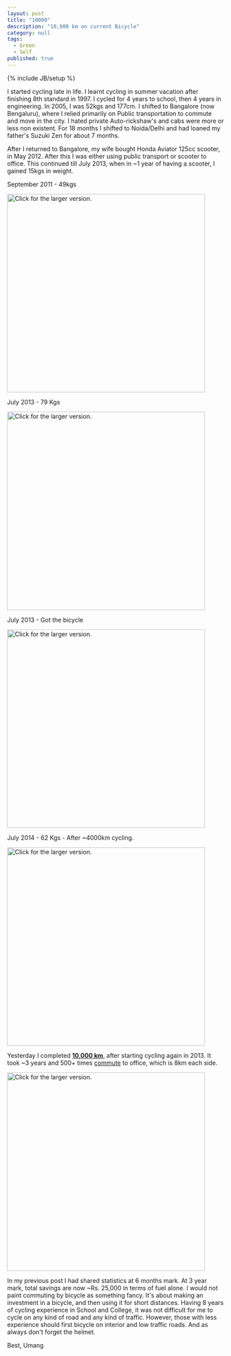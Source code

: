 ```yaml
---
layout: post
title: "10000"
description: "10,000 km on current Bicycle"
category: null
tags: 
  - Green
  - Self
published: true
---
```

 
{% include JB/setup %}

<p>I started cycling late in life. I learnt cycling in summer vacation after finishing 8th standard in 1997. I cycled for 4 years to school, then 4 years in engineering. In 2005, I was 52kgs and 177cm. I shifted to Bangalore (now Bengaluru), where I relied primarily on Public transportation to commute and move in the city. I hated private Auto-rickshaw's and cabs were more or less non existent. For 18 months I shifted to Noida/Delhi and had loaned my father's Suzuki Zen for about 7 months.</p>

After I returned to Bangalore, my wife bought Honda Aviator 125cc scooter, in May 2012. After this I was either using public transport or scooter to office. This continued till July 2013, when in ~1 year of having a scooter, I gained 15kgs in weight. 

September 2011 - 49kgs

<a href="https://drive.google.com/file/d/1O6eRyzU1zeb7-1Bt0MuMB_GHzJ0S2hnqAg/view?usp=sharing"><img src="https://drive.google.com/uc?export=view&id=1O6eRyzU1zeb7-1Bt0MuMB_GHzJ0S2hnqAg" style="width: 460px; max-width: 100%; height: auto" title="Click for the larger version." /></a>

July 2013 - 79 Kgs

<a href="https://drive.google.com/file/d/1JjAUZX3dZh2VOHwis4GcipL0wBU3txO8Dg/view?usp=sharing"><img src="https://drive.google.com/uc?export=view&id=1JjAUZX3dZh2VOHwis4GcipL0wBU3txO8Dg" style="width: 460px; max-width: 100%; height: auto" title="Click for the larger version." /></a>

July 2013 - Got the bicycle

<a href="https://drive.google.com/file/d/18MaaYF-9AZt2SzjxP0e23acMOGidgXMFAg/view?usp=sharing"><img src="https://drive.google.com/uc?export=view&id=18MaaYF-9AZt2SzjxP0e23acMOGidgXMFAg" style="width: 460px; max-width: 100%; height: auto" title="Click for the larger version." /></a>

July 2014 - 62 Kgs - After ~4000km cycling.

<a href="https://drive.google.com/file/d/1RscZDU4kyLK_w48Z6hsgOMvia4ZY78A2bA/view?usp=sharing"><img src="https://drive.google.com/uc?export=view&id=1RscZDU4kyLK_w48Z6hsgOMvia4ZY78A2bA" style="width: 460px; max-width: 100%; height: auto" title="Click for the larger version." /></a>

Yesterday I completed **[10,000 km](https://www.strava.com/athletes/2301391)**, after starting cycling again in 2013. It took ~3 years and 500+ times [commute](http://umangsaini.in/2014/01/commute/) to office, which is 8km each side.

<a href="https://drive.google.com/file/d/1p3F_wzoEySYjPy0gldtSfJ-IuLiaI-6TKw/view?usp=sharing"><img src="https://drive.google.com/uc?export=view&id=1p3F_wzoEySYjPy0gldtSfJ-IuLiaI-6TKw" style="width: 460px; max-width: 100%; height: auto" title="Click for the larger version." /></a>

In my previous post I had shared statistics at 6 months mark. At 3 year mark, total savings are now ~Rs. 25,000 in terms of fuel alone. I would not paint commuting by bicycle as something fancy. It's about making an investment in a bicycle, and then using it for short distances. Having 8 years of cycling experience in School and College, it was not difficult for me to cycle on any kind of road and any kind of traffic. However, those with less experience should first bicycle on interior and low traffic roads. And as always don't forget the helmet.

Best, Umang






